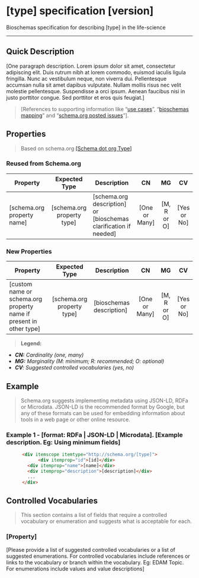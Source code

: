 # **[type] specification [version]**
Bioschemas specification for describing [type] in the life-science
***
## Quick Description
[One paragraph description.
Lorem ipsum dolor sit amet, consectetur adipiscing elit. Duis rutrum nibh at lorem commodo, euismod iaculis ligula fringilla. Nunc ac vestibulum neque, non viverra dui. Pellentesque accumsan nulla sit amet dapibus vulputate. Nullam mollis risus nec velit molestie pellentesque. Suspendisse a orci ipsum. Aenean faucibus nisi in justo porttitor congue. Sed porttitor et eros quis feugiat.]

> [References to supporting information like “[use cases][bs]”, “[bioschemas mapping][bs]” and “[schema.org posted issues][bs]”].

## Properties
> Based on schema.org [[Schema dot org Type]][sch_type]

### Reused from Schema.org

| Property | Expected  Type    | Description                      | CN | MG | CV|
|---------|:------------------:|----------------------------------|:--:|:--:|:--:|
| [schema.org property name] | [schema.org property type] | [schema.org description] or [bioschemas clarification if needed]| [One or Many]| [M, R or O]| [Yes or No]|


### New Properties
| Property | Expected  Type    | Description                      | CN | MG | CV|
|---------|:------------------:|----------------------------------|:--:|:--:|:--:|
| [custom name or schema.org property name if present in other type] | [schema.org property type] | [bioschemas description] | [One or Many]| [M, R or O]| [Yes or No]|
>**Legend:**
+ _**CN:** Cardinality (one, many)_
+ _**MG:** Marginality (M: minimum; R: recommended; O: optional)_
+ _**CV**: Suggested controlled vocabularies (yes, no)_

## Example

>Schema.org suggests implementing metadata using JSON-LD, RDFa or Microdata. JSON-LD is the recommended format by Google, but any of these formats can be used for embedding information about tools in a web page or other online resource.

### Example 1 - [format: RDFa | JSON-LD | Microdata].  [Example description. Eg: Using minimum fields]
```html
      <div itemscope itemtype="http://schema.org/[type]">
            <div itemprop="id">[id]</div>
        <div itemprop="name">[name]</div>
        <div itemprop="description">[description]</div>
        ...
      </div>
```

## Controlled Vocabularies

>This section contains a list of fields that require a controlled vocabulary or enumeration and suggests what is acceptable for each.

### [Property]

[Please provide a list of suggested controlled vocabularies or a list of suggested enumerations. For controlled vocabularies include references or links to the vocabulary or branch within the vocabulary. Eg: EDAM Topic. For enumerations include values and value descriptions]


[//]: # (In this secction yo put the web page links so you can reuse them.)
[bs]: <http://bioschemas.org/>
[sch_type]:<http://schema.org/Event>

